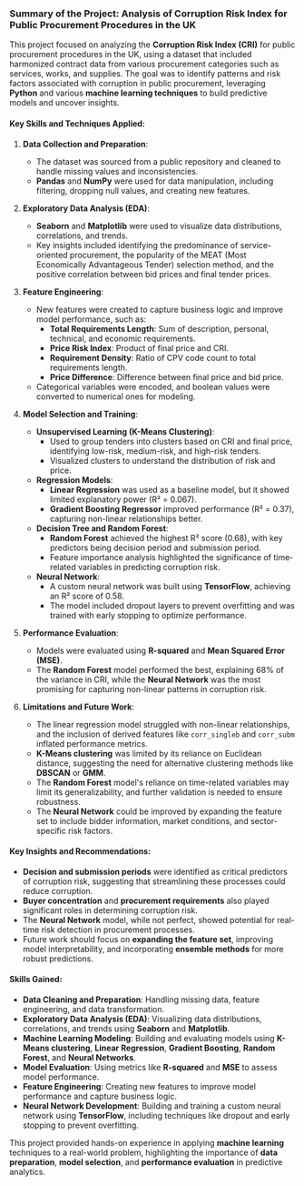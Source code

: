 ### Summary of the Project: Analysis of Corruption Risk Index for Public Procurement Procedures in the UK

This project focused on analyzing the **Corruption Risk Index (CRI)** for public procurement procedures in the UK, using a dataset that included harmonized contract data from various procurement categories such as services, works, and supplies. The goal was to identify patterns and risk factors associated with corruption in public procurement, leveraging **Python** and various **machine learning techniques** to build predictive models and uncover insights.

#### Key Skills and Techniques Applied:
1. **Data Collection and Preparation**:
   - The dataset was sourced from a public repository and cleaned to handle missing values and inconsistencies.
   - **Pandas** and **NumPy** were used for data manipulation, including filtering, dropping null values, and creating new features.

2. **Exploratory Data Analysis (EDA)**:
   - **Seaborn** and **Matplotlib** were used to visualize data distributions, correlations, and trends.
   - Key insights included identifying the predominance of service-oriented procurement, the popularity of the MEAT (Most Economically Advantageous Tender) selection method, and the positive correlation between bid prices and final tender prices.

3. **Feature Engineering**:
   - New features were created to capture business logic and improve model performance, such as:
     - **Total Requirements Length**: Sum of description, personal, technical, and economic requirements.
     - **Price Risk Index**: Product of final price and CRI.
     - **Requirement Density**: Ratio of CPV code count to total requirements length.
     - **Price Difference**: Difference between final price and bid price.
   - Categorical variables were encoded, and boolean values were converted to numerical ones for modeling.

4. **Model Selection and Training**:
   - **Unsupervised Learning (K-Means Clustering)**:
     - Used to group tenders into clusters based on CRI and final price, identifying low-risk, medium-risk, and high-risk tenders.
     - Visualized clusters to understand the distribution of risk and price.
   - **Regression Models**:
     - **Linear Regression** was used as a baseline model, but it showed limited explanatory power (R² = 0.067).
     - **Gradient Boosting Regressor** improved performance (R² = 0.37), capturing non-linear relationships better.
   - **Decision Tree and Random Forest**:
     - **Random Forest** achieved the highest R² score (0.68), with key predictors being decision period and submission period.
     - Feature importance analysis highlighted the significance of time-related variables in predicting corruption risk.
   - **Neural Network**:
     - A custom neural network was built using **TensorFlow**, achieving an R² score of 0.58.
     - The model included dropout layers to prevent overfitting and was trained with early stopping to optimize performance.

5. **Performance Evaluation**:
   - Models were evaluated using **R-squared** and **Mean Squared Error (MSE)**.
   - The **Random Forest** model performed the best, explaining 68% of the variance in CRI, while the **Neural Network** was the most promising for capturing non-linear patterns in corruption risk.

6. **Limitations and Future Work**:
   - The linear regression model struggled with non-linear relationships, and the inclusion of derived features like `corr_singleb` and `corr_subm` inflated performance metrics.
   - **K-Means clustering** was limited by its reliance on Euclidean distance, suggesting the need for alternative clustering methods like **DBSCAN** or **GMM**.
   - The **Random Forest** model's reliance on time-related variables may limit its generalizability, and further validation is needed to ensure robustness.
   - The **Neural Network** could be improved by expanding the feature set to include bidder information, market conditions, and sector-specific risk factors.

#### Key Insights and Recommendations:
- **Decision and submission periods** were identified as critical predictors of corruption risk, suggesting that streamlining these processes could reduce corruption.
- **Buyer concentration** and **procurement requirements** also played significant roles in determining corruption risk.
- The **Neural Network** model, while not perfect, showed potential for real-time risk detection in procurement processes.
- Future work should focus on **expanding the feature set**, improving model interpretability, and incorporating **ensemble methods** for more robust predictions.

#### Skills Gained:
- **Data Cleaning and Preparation**: Handling missing data, feature engineering, and data transformation.
- **Exploratory Data Analysis (EDA)**: Visualizing data distributions, correlations, and trends using **Seaborn** and **Matplotlib**.
- **Machine Learning Modeling**: Building and evaluating models using **K-Means clustering**, **Linear Regression**, **Gradient Boosting**, **Random Forest**, and **Neural Networks**.
- **Model Evaluation**: Using metrics like **R-squared** and **MSE** to assess model performance.
- **Feature Engineering**: Creating new features to improve model performance and capture business logic.
- **Neural Network Development**: Building and training a custom neural network using **TensorFlow**, including techniques like dropout and early stopping to prevent overfitting.

This project provided hands-on experience in applying **machine learning** techniques to a real-world problem, highlighting the importance of **data preparation**, **model selection**, and **performance evaluation** in predictive analytics.
